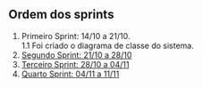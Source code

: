 ## Ordem dos sprints

1. Primeiro Sprint: 14/10 a 21/10.    
  1.1 Foi criado o diagrama de classe do sistema. 
2. [Segundo Sprint: 21/10 a 28/10 ](https://github.com/daHoraa/Sistema_Locadora_de_Autom-veis/blob/master/Sprints/Sprint%202.pdf)
3. [Terceiro Sprint: 28/10 a 04/11](https://github.com/daHoraa/Sistema_Locadora_de_Autom-veis/blob/master/Sprints/Reuni%C3%A3o%20de%20Fim%20de%20Sprint%2030_10_19.pdf)
4. [Quarto Sprint: 04/11 a 11/11](https://github.com/daHoraa/Sistema_Locadora_de_Autom-veis/blob/master/Sprints/Sprint%204.pdf)
